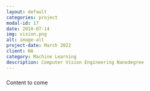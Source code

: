 ```yaml
---
layout: default
categories: project
modal-id: 17
date: 2018-07-14
img: vision.png
alt: image-alt
project-date: March 2022
client: NA
category: Machine Learning
description: Computer Vision Engineering Nanodegree
---
```


###
Content to come
